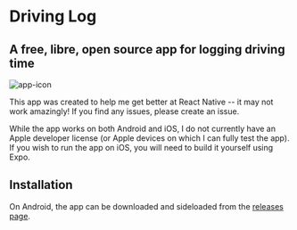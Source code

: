 # Driving Log
## A free, libre, open source app for logging driving time
![app-icon](https://github.com/user-attachments/assets/a616353f-9984-4f6b-b026-695e3a88a771)

This app was created to help me get better at React Native -- it may not work amazingly! If you find any issues, please create an issue.

While the app works on both Android and iOS, I do not currently have an Apple developer license (or Apple devices on which I can fully test the app). If you wish to run the app on iOS, you will need to build it yourself using Expo.

## Installation
On Android, the app can be downloaded and sideloaded from the [releases page](https://github.com/lexidevs/driving-log/releases). 
